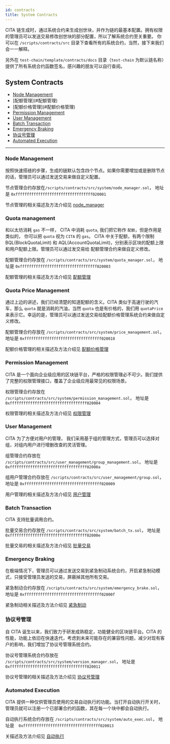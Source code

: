 ```yaml
---
id: contracts
title: System Contracts
---
```


CITA 链生成时，通过系统合约来生成创世块，并作为链的最基本配置。拥有权限的管理员可以发送交易修改创世块的部分配置，所以了解系统合约至关重要。 你可以在 `/scripts/contracts/src` 目录下查看所有的系统合约，当然，接下来我们会一一解释。

另外在 `test-chain/template/contracts/docs` 目录（`test-chain` 为默认链名称）提供了所有系统合约函数签名，感兴趣的朋友可以自行查阅。

<h2 class="hover-list">System Contracts</h2>

* [Node Management](#节点管理)
* \[配额管理\](#配额管理)
* \[配额价格管理\](#配额价格管理)
* [Permission Management](#权限管理)
* [User Management](#用户管理)
* [Batch Transaction](#批量交易)
* [Emergency Braking](#紧急制动)
* [协议号管理](#协议号管理)
* [Automated Execution](#自动执行)

* * *

### Node Management

按照快速搭裢的步骤，生成的链默认包含四个节点。如果你需要增加或是删除节点的话，管理员可以通过发送交易来做自定义配置。

节点管理合约存放在`/scripts/contracts/src/system/node_manager.sol`， 地址是 `0xffffffffffffffffffffffffffffffffff020001`

节点管理的相关描述及方法介绍见 [node_manager](./node)

### Quota management

和以太坊消耗 `gas` 不一样， CITA 中消耗 `quota`, 我们把它称作 `配额`，但是作用是类似的， 你可以把 `quota` 视为 `CITA` 的 `gas`。 CITA 中关于配额，有两个限制 BQL(BlockQuotaLimit) 和 AQL(AccountQuotaLimit)，分别表示区块的配额上限和用户配额上限。管理员可以通过发交易给 配额管理合约来做自定义修改。

配额管理合约存放在 `/scripts/contracts/src/system/quota_manager.sol`， 地址是 `0xffffffffffffffffffffffffffffffffff020003`

配额管理的相关描述及方法介绍见 [配额管理](./quota)

### Quota Price Management

通过上边的讲述，我们已经清楚的知道配额的含义。CITA 类似于高速行驶的汽车，那么 `quota` 就是消耗的汽油，当然 `quota` 也是有价格的，我们用 `quotaPrice` 来表示它。幸运的是，管理员可以通过发送交易给配额价格管理系统合约来做自定义修改。

配额管理合约存放在 `/scripts/contracts/src/system/price_management.sol`， 地址是 `0xffffffffffffffffffffffffffffffffff020010`

配额价格管理的相关描述及方法介绍见 [配额价格管理](./price)

### Permission Management

CITA 是一个面向企业级应用的区块链平台，严格的权限管理必不可少。我们提供了完整的权限管理接口，覆盖了企业级应用最常见的权限场景。

权限管理合约存放在 `/scripts/contracts/src/system/permission_management.sol`， 地址是 `0xffffffffffffffffffffffffffffffffff020004`

权限管理的相关描述及方法介绍见 [权限管理](./permission)

### User Management

CITA 为了方便对用户的管理， 我们采用基于组的管理方式，管理员可以选择对组，对组内用户进行增删改查的灵活管理。

组管理合约存放在 `/scripts/contracts/src/user_management/group_management.sol`， 地址是 `0xffffffffffffffffffffffffffffffffff02000a`

组用户管理合约存放在 `/scripts/contracts/src/user_management/group.sol`， 地址是 `0xffffffffffffffffffffffffffffffffff020009`

用户管理的相关描述及方法介绍见 [用户管理](./user)

### Batch Transaction

CITA 支持批量调用合约。

批量交易合约存放在 `/scripts/contracts/src/system/batch_tx.sol`， 地址是 `0xffffffffffffffffffffffffffffffffff02000e`

批量交易的相关描述及方法介绍见 [批量交易](./batch-tx)

### Emergency Braking

在极端情况下，管理员可以通过发送交易到紧急制动系统合约，开启紧急制动模式，只接受管理员发送的交易，屏蔽掉其他所有交易。

紧急制动合约存放在 `/scripts/contracts/src/system/emergency_brake.sol`， 地址是 `0xffffffffffffffffffffffffffffffffff02000f`

紧急制动相关描述及方法介绍见 [紧急制动](./emg-brake)

### 协议号管理

自 CITA 诞生以来，我们致力于研发成熟稳定，功能健全的区块链平台。CITA 的性能，功能上依旧在快速迭代，考虑到未来可能存在的兼容性问题，减少对现有客户的影响，我们增加了协议号管理系统合约。

协议号管理系统合约存放在 `/scripts/contracts/src/system/version_manager.sol`， 地址是　`0xffffffffffffffffffffffffffffffffff020011`

协议号管理的相关描述及方法介绍见 [协议号管理](./version)

### Automated Execution

CITA 提供一种仅供管理员使用的交易自动执行的功能。当打开自动执行开关时，管理员就可以注册一个已部署合约的函数，其在每一个块中都会自动执行。

自动执行系统合约存放在 `/scripts/contracts/src/system/auto_exec.sol`， 地址是　`0xffffffffffffffffffffffffffffffffff020013`

关描述及方法介绍见 [自动执行](./auto-exec)